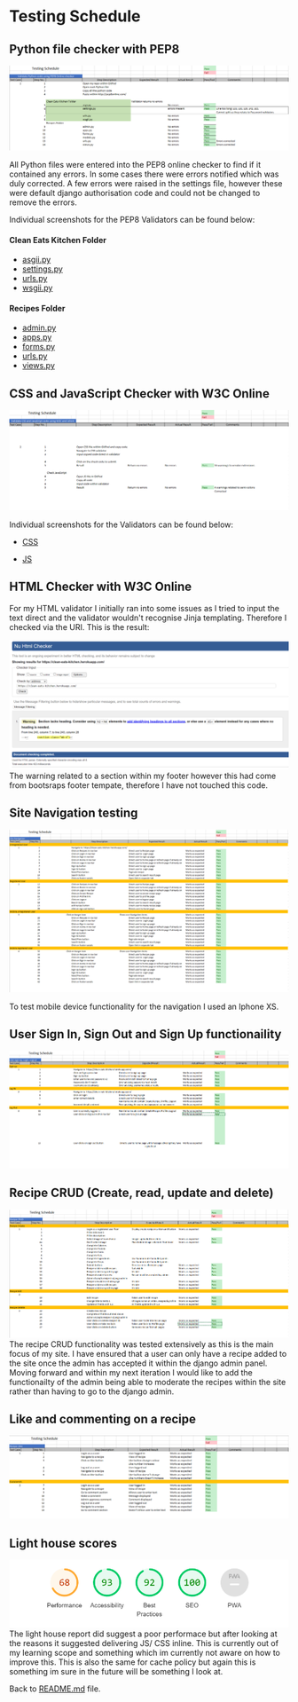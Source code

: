 # Testing Schedule 

## Python file checker with PEP8

![PEP8 schedule](static/images/testing/testingschedule-pep8.png)  

All Python files were entered into the PEP8 online checker to find if it contained any errors. In some cases there were errors notified which was duly corrected.  A few errors were raised in the settings file, however these were default django authorisation code and could not be changed to remove the errors.

Individual screenshots for the PEP8 Validators can be found below:

#### Clean Eats Kitchen Folder
* [asgii.py](static/images/testing/asgi-pep8.png)
* [settings.py](static/images/testing/settings1-pep8.png)
* [urls.py](static/images/testing/urls1-pep8.png)
* [wsgii.py](static/images/testing/wsgii-pep8.png)

#### Recipes Folder
* [admin.py](static/images/testing/admin-pep8.png)
* [apps.py](static/images/testing/apps-pep8.png)
* [forms.py](static/images/testing/forms-pep8.png)
* [urls.py](static/images/testing/urls2-pep8.png)
* [views.py](static/images/testing/views-pep8.png)

## CSS and JavaScript Checker with W3C Online

![W3C and Jshint schedule](static/images/testing/css-js-schedule.png)  

Individual screenshots for the Validators can be found below:
* [CSS](static/images/testing/css-validator.png)

* [JS](static/images/testing/javascript-validator.png)

## HTML Checker with W3C Online

For my HTML validator I initially ran into some issues as I tried to input the text direct and the validator wouldn't recognise Jinja templating. Therefore I checked via the URI. This is the result:

![HTML](static/images/testing/html-validator.png)  
The warning related to a section within my footer however this had come from bootsraps footer tempate, therefore I have not touched this code.

## Site Navigation testing  
![Site Navigation](static/images/testing/site-navigation-schedule.png)  

To test mobile device functionality for the navigation I used an Iphone XS.

## User Sign In, Sign Out and Sign Up functionaility
![Users](static/images/testing/users-schedule.png)  

## Recipe CRUD (Create, read, update and delete)
![Recipes](static/images/testing/recipe-schedule.png)  
The recipe CRUD functionality was tested extensively as this is the main focus of my site. I have ensured that a user can only have a recipe added to the site once the admin has accepted it within the django admin panel. Moving forward and within my next iteration I would like to add the functionailty of the admin being able to moderate the recipes within the site rather than having to go to the django admin. 

## Like and commenting on a recipe
![Likes&Comments](static/images/testing/like-comment-schedule.png)  


## Light house scores
![Lighthouse report](static/images/testing/lighthouse-report.png)  
The light house report did suggest a poor performace but after looking at the reasons it suggested delivering JS/ CSS inline. This is currently out of my learning scope and something which im currently not aware on how to improve this.  This is also the same for cache policy but again this is something im sure in the future will be something I look at.  



Back to [README.md](README.md) file.